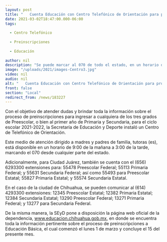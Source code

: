 ```yaml
---
layout: post
title: "   Cuenta Educación con Centro Telefónico de Orientación para proceso de preinscripciones"
date: 2021-03-02T18:47:00.000-06:00
tags:
  
  - Centro Telefónico
  
  - Preinscripciones
  
  - Educación
  
author: nil
description: "Se puede marcar al 070 de todo el estado, en un horario de 9:00 am a 3:00 pm"
image: "/uploads/2021/images-Centro3.jpg"
video: nil
audio: nil
alt: "   Cuenta Educación con Centro Telefónico de Orientación para proceso de preinscripciones"
front: false
section: "Local"
redirect_from: /news/183227
---
```


Con el objetivo de atender dudas y brindar toda la información sobre el proceso de preinscripciones para ingresar a cualquiera de los tres grados de Preescolar, o bien al primer año de Primaria y Secundaria, para el ciclo escolar 2021-2022, la Secretaría de Educación y Deporte instaló un Centro de Telefónico de Orientación.

Este medio de atención dirigido a madres y padres de familia, tutoras (es), está disponible en un horario de 9:00 de la mañana a 3:00 de la tarde, marcando el 070 desde cualquier parte del estado.

Adicionalmente, para Ciudad Juárez, también se cuenta con el (656) 6293300 extensiones para: 55478 Preescolar Federal; 55113 Primaria Federal; y 55631 Secundaria Federal; así como 55493 para Preescolar Estatal; 55827 Primaria Estatal; y 55574 Secundaria Estatal.

En el caso de la ciudad de Chihuahua, se pueden comunicar al (614) 4293300 extensiones: 12345 Preescolar Estatal; 12382 Primaria Estatal; 12384 Secundaria Estatal; 13290 Preescolar Federal; 13271 Primaria Federal; y 13277 para Secundaria Federal.

De la misma manera, la SEyD pone a disposición la página web oficial de la dependencia, www.educacion.chihuahua.gob.mx, en donde se encuentra toda la información pertinente sobre el proceso de preinscripciones a Educación Básica, el cual comenzó el lunes 1 de marzo y concluye el 15 del presente mes.